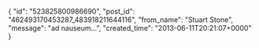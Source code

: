  {
   "id": "523825800986690",
   "post_id": "462493170453287_483918211644116",
   "from_name": "Stuart Stone",
   "message": "ad nauseum...",
   "created_time": "2013-06-11T20:21:07+0000"
 }
